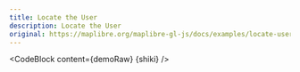 ```yaml
---
title: Locate the User
description: Locate the User
original: https://maplibre.org/maplibre-gl-js/docs/examples/locate-user/
---
```


<script lang="ts">
  import Demo from "./Geolocate.svelte";
  import demoRaw from "./Geolocate.svelte?raw";
  import CodeBlock from "../../CodeBlock.svelte";
  let { shiki } = $props();
</script>

<Demo />

<CodeBlock content={demoRaw} {shiki} />
